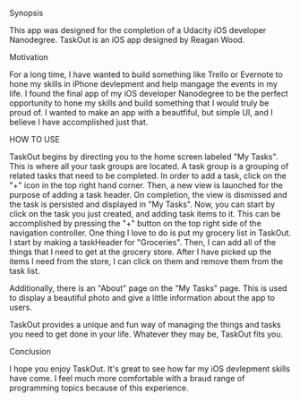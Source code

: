 Synopsis

This app was designed for the completion of a Udacity iOS developer Nanodegree. TaskOut is an iOS app designed by Reagan Wood.

Motivation

For a long time, I have wanted to build something like Trello or Evernote to hone my skills in iPhone devlepment and help mangage the events in my life. I found the final app of my iOS developer Nanodegree to be the perfect opportunity to hone my skills and build something that I would truly be proud of. I wanted to make an app with a beautfiful, but simple UI, and I believe I have accomplished just that.

HOW TO USE

TaskOut begins by directing you to the home screen labeled "My Tasks". This is where all your task groups are located. A task group is a grouping of related tasks that need to be completed. In order to add a task, click on the "+" icon in the top right hand corner. Then, a new view is launched for the purpose of adding a task header. On completion, the view is dismissed and the task is persisted and displayed in "My Tasks". Now, you can start by click on the task you just created, and adding task items to it. This can be accomplished by pressing the "+" button on the top right side of the navigation controller. One thing I love to do is put my grocery list in TaskOut. I start by making a taskHeader for "Groceries". Then, I can add all of the things that I need to get at the grocery store. After I have picked up the items I need from the store, I can click on them and remove them from the task list.

Additionally, there is an "About" page on the "My Tasks" page. This is used to display a beautiful photo and give a little information about the app to users.

TaskOut provides a unique and fun way of managing the things and tasks you need to get done in your life. Whatever they may be, TaskOut fits you.

Conclusion

I hope you enjoy TaskOut. It's great to see how far my iOS devlepment skills have come. I feel much more comfortable with a braud range of programming topics because of this experience.
